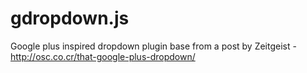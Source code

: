 gdropdown.js
============

Google plus inspired dropdown plugin base from a post by Zeitgeist - http://osc.co.cr/that-google-plus-dropdown/
